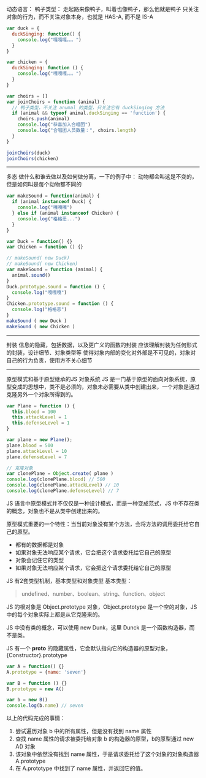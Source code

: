 动态语言：
鸭子类型： 走起路来像鸭子，叫着也像鸭子，那么他就是鸭子
  只关注对象的行为，而不关注对象本身，也就是 HAS-A, 而不是 IS-A

```javascript
var duck = {
  duckSinging: function() {
    console.log("嘎嘎嘎。。。")
  }
}

var chicken = {
  duckSinging: function () {
    console.log("嘎嘎嘎。。。")
  }
}

var choirs = []
var joinChoirs = function (animal) {
  // 鸭子类型，不关注 anumal 的类型，只关注它有 duckSinging 方法
  if (animal && typeof animal.duckSinging == 'function') {
    choirs.push(animal)
    console.log("恭喜加入合唱团")
    console.log("合唱团人员数量：", choirs.length)
  }
}

joinChoirs(duck)
joinChoirs(chicken)
```

---

多态
做什么和谁去做以及如何做分离，一下的例子中：
动物都会叫这是不变的，但是如何叫是每个动物都不同的
```javascript
var makeSound = function(animal) {
  if (animal instanceof Duck) {
    console.log("嘎嘎嘎")
  } else if (animal instanceof Chicken) {
    console.log("格格恶...")
  }
}

var Duck = function() {}
var Chicken = function () {}

// makeSound( new Duck)
// makeSound( new Chicken)
var makeSound = function (animal) {
  animal.sound()
}
Duck.prototype.sound = function () {
  console.log("嘎嘎嘎")
}
Chicken.prototype.sound = function () {
  console.log("格格恶")
}
makeSound ( new Duck )
makeSound ( new Chicken )
```

---

封装
信息的隐藏，包括数据，以及更广义的函数的封装
应该理解封装为任何形式的封装，设计细节、对象类型等
使得对象内部的变化对外部是不可见的，对象对自己的行为负责，使用方不关心细节

---

原型模式和基于原型继承的JS 对象系统
JS 是一门基于原型的面向对象系统，原型变成的思想中，类不是必须的，对象未必需要从类中创建出来，一个对象是通过克隆另外一个对象所得到的。

```javascript
var Plane = function () {
  this.blood = 100
  this.attackLevel = 1
  this.defenseLevel = 1
}

var plane = new Plane();
plane.blood = 500
plane.attackLevel = 10
plane.defenseLevel = 7

// 克隆对象
var clonePlane = Object.create( plane )
console.log(clonePlane.blood) // 500
console.log(clonePlane.attackLevel) // 10
console.log(clonePlane.defenseLevel) // 7
```

JS 语言中原型模式并不仅仅是一种设计模式，而是一种变成范式，JS 中不存在类的概念，对象也不是从类中创建出来的。

原型模式重要的一个特性：当当前对象没有某个方法，会将方法的调用委托给它自己的原型。

* 都有的数据都是对象
* 如果对象无法响应某个请求，它会把这个请求委托给它自己的原型
* 对象会记住它的类型
* 如果对象无法响应某个请求，它会把这个请求委托给它自己的原型

JS 有2套类型机制，基本类型和对象类型
基本类型：
> undefined、number、boolean、string、function、object

JS 的根对象是 Object.prototype 对象，Object.prototype 是一个空的对象，JS 中的每个对象实际上都是从它克隆来的。

JS 中没有类的概念，可以使用 new Dunk，这里 Dunck 是一个函数构造器，而不是类。

JS 有一个  __proto__ 的隐藏属性，它会默认指向它的构造器的原型对象，{Constructor}.prototype
```javascript
var A = function() {}
A.prototype = {name: 'seven'}

var B = function () {}
B.prototype = new A()

var b = new B()
console.log(b.name) // seven
```
以上的代码完成的事情：
1. 尝试遍历对象 b 中的所有属性，但是没有找到 name 属性
2. 查找 name 属性的请求被委托给对象 b 的构造器的原型，b的原型通过 new A() 对象
3. 该对象中依然没有找到 name 属性，于是请求委托给了这个对象的对象构造器 A.prototype
4. 在 A.prototype 中找到了 name 属性，并返回它的值。